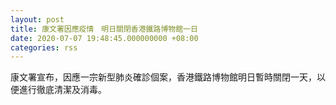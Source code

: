 ```yaml
---
layout: post
title: 康文署因應疫情　明日關閉香港鐵路博物館一日
date: 2020-07-07 19:48:45.000000000 +08:00
categories: rss
---
```


康文署宣布，因應一宗新型肺炎確診個案，香港鐵路博物館明日暫時關閉一天，以便進行徹底清潔及消毒。
